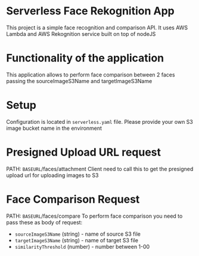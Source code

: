 # Serverless Face Rekognition App

This project is a simple face recognition and comparison API. It uses AWS Lambda and AWS Rekognition service built on top of nodeJS

# Functionality of the application

This application allows to perform face comparison between 2 faces passing the sourceImageS3Name and targetImageS3Name

# Setup

Configuration is located in `serverless.yaml` file. Please provide your own S3 image bucket name in the environment

# Presigned Upload URL request

PATH: `BASEURL`/faces/attachment
Client need to call this to get the presigned upload url for uploading images to S3


# Face Comparison Request

PATH: `BASEURL`/faces/compare
To perform face comparison you need to pass these as body of request:

* `sourceImageS3Name` (string) - name of source S3 file
* `targetImageS3Name` (string) - name of target S3 file
* `similarityThreshold` (number) - number between 1-00
